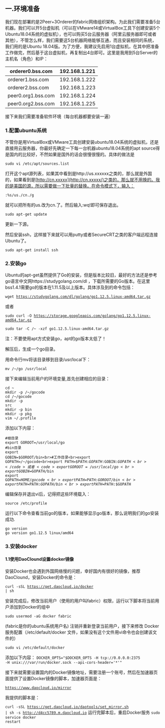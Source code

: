 ## 一.环境准备

我们现在部署的是2Peer+3Orderer的fabric网络组织架构。为此我们需要准备5台机器。我们可以开5台虚拟机（可以在VMware14或VirtualBox工具下创建安装5个Ubuntu18.04系统的虚拟机），也可以购买5台云服务器（阿里云服务器即可或者其他），不管怎么样，我们需要这5台机器网络能够互通，而且安装相同的系统，我们用的是Ubuntu 18.04版。为了方便，我建议先启用1台虚拟机，在其中把准备工作做完，然后基于这台虚拟机，再复制出4台即可。这里是我用到5台Server的主机名（角色）和IP：

| orderer0.bss.com   | 192.168.1.221 |
| ------------------ | :------------ |
| orderer1.bss.com   | 192.168.1.222 |
| orderer2.bss.com   | 192.168.1.223 |
| peer0.org1.bss.com | 192.168.1.224 |
| peer0.org2.bss.com | 192.168.1.225 |

接下来我们需要准备软件环境（每台机器都要安装一遍）

### 1.配置ubuntu系统

不管你是用VirtualBox或VMware工具创建安装ubuntu18.04系统的虚拟机，还是直接用云服务器，你最好先确定一下每一台机器ubuntu18.04系统的apt source得是国内的比较好，不然如果是国外的话会很慢很慢的。具体的做法是

`sudo vi /etc/apt/sources.list`

打开这个apt源列表，如果其中看到是http://us.xxxxxx之类的，那么就是外国的，如果看到是[http://cn.xxxxx](http://cn.xxxxx/)之类的，那么就不用换的。我的是美国的源，所以需要做一下批量的替换。在命令模式下，输入：

<code>:%s/us./cn./g</code>

就可以把所有的us.改为cn.了。然后输入:wq!即可保存退出。

<code>sudo apt-get update</code>

更新一下源。

然后安装ssh，这样接下来就可以用putty或者SecureCRT之类的客户端远程连接Ubuntu了。

<code>sudo apt-get install ssh</code>

### 2.安装go

Ubuntu的apt-get虽然提供了Go的安装，但是版本比较旧，最好的方法还是参考go语言中文网https://studygolang.com/dl ，下载所需要的Go版本。在这里bss1.4.1需要go的版本在1.11.5及以上版本。具体涉及到的命令包括：

<code>wget https://studygolang.com/dl/golang/go1.12.5.linux-amd64.tar.gz</code>

或者

<code>sudo curl -O https://storage.googleapis.com/golang/go1.12.5.linux-amd64.tar.gz</code>

<code>sudo tar -C /~ -xzf go1.12.5.linux-amd64.tar.gz</code>

注：不要使用apt方式安装go，apt的go版本太低了！

解压后，生成一个go目录。

用命令行mv将该目录移到目录/usr/local下：

<code>mv /~/go /usr/local</code>

接下来编辑当前用户的环境变量,首先创建相应的目录：

<code>cd ~<br>mkdir -p /~/gocode<br>cd /~/gocode<br>mkdir -p src<br>mkdir -p bin<br>mkdir -p pkg<br>vim ~/.profile</code>

添加以下内容：

<code>#根目录<br>export GOROOT=/usr/local/go<br>#bin目录<br>export GOBIN=$GOROOT/bin<br>#工作目录<br>export GOPATH=/~/gocode<br>export PATH=$PATH:$GOPATH:$GOBIN:$GOPATH<br></code>或者
<code>export GOROOT=/usr/local/go<br>export GOBIN=$GOPATH/bin<br>export GOPATH=$HOME/gocode<br>export PATH=$PATH:$GOROOT/bin<br>export PATH=$PATH:$GOPATH/bin<br>export PATH=$PATH:$GOPATH</code>

编辑保存并退出vi后，记得把这些环境载入：

<code>source /etc/profile</code>

运行以下命令查看当前go的版本，如果能够显示go版本，那么说明我们的go安装成功.

<code>go version<br>go version go1.12.5 linux/amd64</code>
### 3.安装docker

#### 1.1使用DaoClound设置docker镜像

安装Docker也会遇到外国网络慢的问题，幸好国内有很好的镜像，推荐DaoClound，安装Docker的命令是：

<code>curl -sSL https://get.daocloud.io/docker | sh</code>

安装完成后，修改当前用户（使用的用户叫fabric）权限，运行以下脚本将当前用户添加到Docker的组中

<code>sudo usermod -aG docker fabric</code>

(fabric是你的ubuntu系统用户名)
注销并重新登录当前用户，接下来修改 Docker 服务配置（/etc/default/docker 文件，如果没有这个文件用vi命令也会创建该文件的）

<code>sudo vi /etc/default/docker</code>

添加以下内容：
<code>DOCKER_OPTS="$DOCKER_OPTS -H tcp://0.0.0.0:2375 -H unix:///var/run/docker.sock --api-cors-header='*'"</code>

接下来就需要设置国内的Docker镜像地址，需要注册一个账号，然后在加速器页面提供了设置Docker镜像的脚本，加速器页面是：

<code>https://www.daocloud.io/mirror </code>

我提供的脚本是：

<code>curl -sSL https://get.daocloud.io/daotools/set_mirror.sh | sh -s http://d4cc5789.m.daocloud.io</code>
运行完脚本后，重启Docker服务
<code>sudo service docker restart</code>